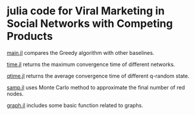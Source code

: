 # julia code for Viral Marketing in Social Networks with Competing Products


[main.jl](/main.jl) compares the Greedy algorithm with other baselines.

[time.jl](/time.jl) returns the maximum convergence time of different networks.

[qtime.jl](/qtime.jl) returns the average convergence time of different q-random state.

[samp.jl](/samp.jl) uses Monte Carlo method to approximate the final number of red nodes.

[graph.jl](/graph.jl) includes some basic function related to graphs.
